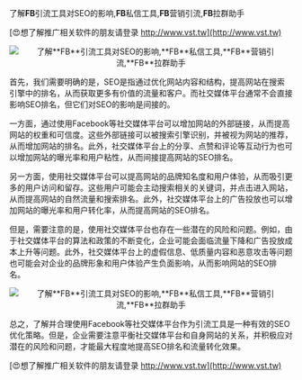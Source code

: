 了解**FB**引流工具对SEO的影响,**FB**私信工具,**FB**营销引流,**FB**拉群助手

[😍想了解推广相关软件的朋友请登录 http://www.vst.tw](http://www.vst.tw)

 <center><img src="https://vst.tw/MP4/tuiguang/png/5.png" alt="了解**FB**引流工具对SEO的影响,**FB**私信工具,**FB**营销引流,**FB**拉群助手"></center>

首先，我们需要明确的是，SEO是指通过优化网站内容和结构，提高网站在搜索引擎中的排名，从而获取更多有价值的流量和客户。而社交媒体平台通常不会直接影响SEO排名，但它们对SEO的影响是间接的。

一方面，通过使用Facebook等社交媒体平台可以增加网站的外部链接，从而提高网站的权重和可信度。这些外部链接可以被搜索引擎识别，并被视为网站的推荐，从而增加网站的排名。此外，社交媒体平台上的分享、点赞和评论等互动行为也可以增加网站的曝光率和用户粘性，从而间接提高网站的SEO排名。

另一方面，使用社交媒体平台可以提高网站的品牌知名度和用户体验，从而吸引更多的用户访问和留存。这些用户可能会主动搜索相关的关键词，并点击进入网站，从而提高网站的自然流量和搜索排名。此外，社交媒体平台上的广告投放也可以增加网站的曝光率和用户转化率，从而提高网站的SEO排名。

但是，需要注意的是，使用社交媒体平台也存在一些潜在的风险和问题。例如，由于社交媒体平台的算法和政策的不断变化，企业可能会面临流量下降和广告投放成本上升等问题。此外，社交媒体平台上的虚假信息、低质量内容和恶意攻击等问题也可能会对企业的品牌形象和用户体验产生负面影响，从而影响网站的SEO排名。

 <center><img src="https://vst.tw/MP4/tuiguang/png/1.png" alt="了解**FB**引流工具对SEO的影响,**FB**私信工具,**FB**营销引流,**FB**拉群助手"></center>

总之，了解并合理使用Facebook等社交媒体平台作为引流工具是一种有效的SEO优化策略。但是，企业需要注意平衡社交媒体平台和自身网站的关系，并积极应对潜在的风险和问题，才能最大程度地提高SEO排名和流量转化效果。

[😍想了解推广相关软件的朋友请登录 http://www.vst.tw](http://www.vst.tw)



